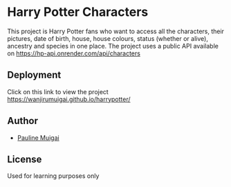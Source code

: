 
# Harry Potter Characters

This project is Harry Potter fans who want to access all the characters, their pictures, date of birth, house, house colours, status (whether or alive), ancestry and species in one place. 
The project uses a public API available on https://hp-api.onrender.com/api/characters


## Deployment

Click on this link to view the project https://wanjirumuigai.github.io/harrypotter/


## Author

- [Pauline Muigai](https://github.com/wanjirumuigai)


## License


Used for learning purposes only

